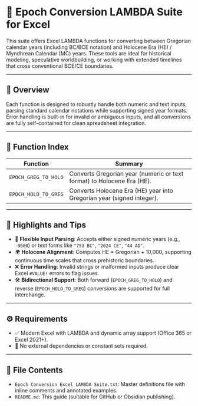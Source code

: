 # 📅 Epoch Conversion LAMBDA Suite for Excel

This suite offers Excel LAMBDA functions for converting between Gregorian calendar years (including BC/BCE notation) and Holocene Era (HE) / Myndhrean Calendar (MC) years. These tools are ideal for historical modeling, speculative worldbuilding, or working with extended timelines that cross conventional BCE/CE boundaries.

---

## 📘 Overview

Each function is designed to robustly handle both numeric and text inputs, parsing standard calendar notations while supporting signed year formats. Error handling is built-in for invalid or ambiguous inputs, and all conversions are fully self-contained for clean spreadsheet integration.

---

## 📑 Function Index

| Function | Summary |
|---------|---------|
| `EPOCH_GREG_TO_HOLO` | Converts Gregorian year (numeric or text format) to Holocene Era (HE). |
| `EPOCH_HOLO_TO_GREG` | Converts Holocene Era (HE) year into Gregorian year (signed integer). |

---

## 🧩 Highlights and Tips

- 🔢 **Flexible Input Parsing**: Accepts either signed numeric years (e.g., `-9600`) or text forms like `"753 BC"`, `"2024 CE"`, `"44 AD"`.
- 🌍 **Holocene Alignment**: Computes HE = Gregorian + 10,000, supporting continuous time scales that cross prehistoric boundaries.
- ❌ **Error Handling**: Invalid strings or malformed inputs produce clear Excel `#VALUE!` errors to flag issues.
- 🛠 **Bidirectional Support**: Both forward (`EPOCH_GREG_TO_HOLO`) and reverse (`EPOCH_HOLO_TO_GREG`) conversions are supported for full interchange.

---

## ⚙️ Requirements

- ✅ Modern Excel with LAMBDA and dynamic array support (Office 365 or Excel 2021+).
- 🚫 No external dependencies or constant sets required.

---

## 📎 File Contents

- `Epoch Conversion Excel LAMBDA Suite.txt`: Master definitions file with inline comments and annotated examples.
- `README.md`: This guide (suitable for GitHub or Obsidian publishing).
